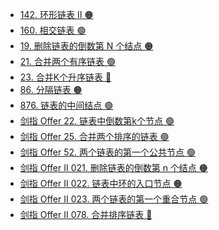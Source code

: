 <ul>
<li><a target="_blank" href="/problems/linked-list-cycle-ii" title="null">142. 环形链表 II 🟠</a></li>
<li><a target="_blank" href="/problems/intersection-of-two-linked-lists" title="null">160. 相交链表 🟢</a></li>
<li><a target="_blank" href="/problems/remove-nth-node-from-end-of-list" title="null">19. 删除链表的倒数第 N 个结点 🟠</a></li>
<li><a target="_blank" href="/problems/merge-two-sorted-lists" title="null">21. 合并两个有序链表 🟢</a></li>
<li><a target="_blank" href="/problems/merge-k-sorted-lists" title="null">23. 合并K个升序链表 🔴</a></li>
<li><a target="_blank" href="/problems/partition-list" title="null">86. 分隔链表 🟠</a></li>
<li><a target="_blank" href="/problems/middle-of-the-linked-list" title="null">876. 链表的中间结点 🟢</a></li>
<li><a target="_blank" href="/problems/lian-biao-zhong-dao-shu-di-kge-jie-dian-lcof" title="null">剑指 Offer 22. 链表中倒数第k个节点 🟢</a></li>
<li><a target="_blank" href="/problems/he-bing-liang-ge-pai-xu-de-lian-biao-lcof" title="null">剑指 Offer 25. 合并两个排序的链表 🟢</a></li>
<li><a target="_blank" href="/problems/liang-ge-lian-biao-de-di-yi-ge-gong-gong-jie-dian-lcof" title="null">剑指 Offer 52. 两个链表的第一个公共节点 🟢</a></li>
<li><a target="_blank" href="/problems/SLwz0R" title="null">剑指 Offer II 021. 删除链表的倒数第 n 个结点 🟠</a></li>
<li><a target="_blank" href="/problems/c32eOV" title="null">剑指 Offer II 022. 链表中环的入口节点 🟠</a></li>
<li><a target="_blank" href="/problems/3u1WK4" title="null">剑指 Offer II 023. 两个链表的第一个重合节点 🟢</a></li>
<li><a target="_blank" href="/problems/vvXgSW" title="null">剑指 Offer II 078. 合并排序链表 🔴</a></li>
</ul>
